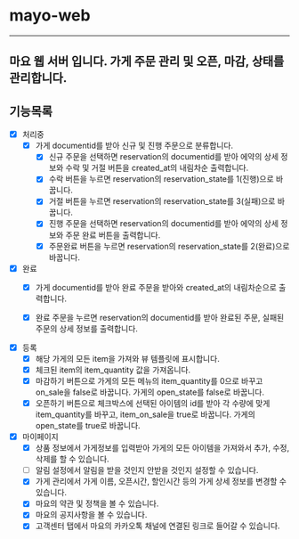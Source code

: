 # mayo-web

---
마요 웹 서버 입니다.
가게 주문 관리 및 오픈, 마감, 상태를 관리합니다.
---

## 기능목록

- [x] 처리중
    - [x] 가게 documentid를 받아 신규 및 진행 주문으로 분류합니다.
        - [x] 신규 주문을 선택하면 reservation의 documentid를 받아 에약의 상세 정보와 수락 및 거절 버튼을 created_at의 내림차순 출력합니다.
        - [x] 수락 버튼을 누르면 reservation의 reservation_state를 1(진행)으로 바꿉니다.
        - [x] 거절 버튼을 누르면 reservation의 reservation_state를 3(실패)으로 바꿉니다.
        - [x] 진행 주문을 선택하면 reservation의 documentid를 받아 에약의 상세 정보와 주문 완료 버튼을 출력합니다.
        - [x] 주문완료 버튼을 누르면 reservation의 reservation_state를 2(완료)으로 바꿉니다.

- [x] 완료
    - [x] 가게 documentid를 받아 완료 주문을 받아와 created_at의 내림차순으로 출력합니다.
    - [x] 완료 주문을 누르면 reservation의 documentid를 받아 완료된 주문, 실패된 주문의 상세 정보를 출력합니다.


- [x] 등록
    - [x] 해당 가게의 모든 item을 가져와 뷰 템플릿에 표시합니다.
    - [x] 체크된 item의 item_quantity 값을 가져옵니다.
    - [x] 마감하기 버튼으로 가게의 모든 메뉴의 item_quantity를 0으로 바꾸고 on_sale을 false로 바꿉니다. 가게의 open_state를 false로 바꿉니다.
    - [x] 오픈하기 버튼으로 체크박스에 선택된 아이템의 id를 받아 각 수량에 맞게 item_quantity를 바꾸고, item_on_sale을 true로 바꿉니다. 가게의 open_state를 true로 바꿉니다.

- [x] 마이페이지
    - [x] 상품 정보에서 가게정보를 입력받아 가게의 모든 아이템을 가져와서 추가, 수정, 삭제를 할 수 있습니다.
    - [ ] 알림 설정에서 알림을 받을 것인지 안받을 것인지 설정할 수 있습니다.
    - [x] 가게 관리에서 가게 이름, 오픈시간, 할인시간 등의 가게 상세 정보를 변경할 수 있습니다.
    - [x] 마요의 약관 및 정책을 볼 수 있습니다.
    - [x] 마요의 공지사항을 볼 수 있습니다.
    - [x] 고객센터 탭에서 마요의 카카오톡 채널에 연결된 링크로 들어갈 수 있습니다.
